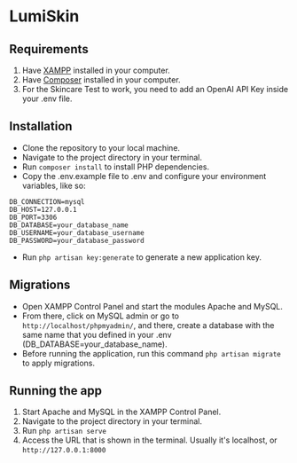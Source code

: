 # LumiSkin

## Requirements

1. Have [XAMPP](https://www.apachefriends.org/) installed in your computer.
2. Have [Composer](https://getcomposer.org/download/) installed in your computer.
3. For the Skincare Test to work, you need to add an OpenAI API Key inside your .env file.

## Installation
- Clone the repository to your local machine.
- Navigate to the project directory in your terminal.
- Run `composer install` to install PHP dependencies.
- Copy the .env.example file to .env and configure your environment variables, like so:
```
DB_CONNECTION=mysql
DB_HOST=127.0.0.1
DB_PORT=3306
DB_DATABASE=your_database_name
DB_USERNAME=your_database_username
DB_PASSWORD=your_database_password
```
- Run `php artisan key:generate` to generate a new application key.

## Migrations
- Open XAMPP Control Panel  and start the modules Apache and MySQL.
- From there, click on MySQL admin or go to `http://localhost/phpmyadmin/`, and there, create a database with the same name that you defined in your .env (DB_DATABASE=your_database_name).
- Before running the application, run this command `php artisan migrate` to apply migrations.

## Running the app

1. Start Apache and MySQL in the XAMPP Control Panel.
2. Navigate to the project directory in your terminal.
3. Run `php artisan serve`
4. Access the URL that is shown in the terminal. Usually it's localhost, or `http://127.0.0.1:8000`
